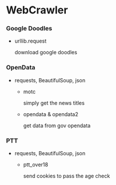# WebCrawler

### Google Doodles
- urllib.request
    
    download google doodles

### OpenData
- requests, BeautifulSoup, json 
    + motc 
        
        simply get the news titles
    + opendata & opendata2
    
        get data from gov opendata
    

### PTT
- requests, BeautifulSoup, json
    + ptt_over18

        send cookies to pass the age check